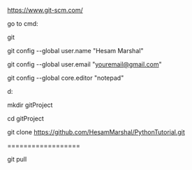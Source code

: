 
https://www.git-scm.com/


go to cmd:

git

git config --global user.name "Hesam Marshal"

git config --global user.email "youremail@gmail.com"

git config --global core.editor "notepad"

d:

mkdir gitProject

cd gitProject

git clone https://github.com/HesamMarshal/PythonTutorial.git

==================

git pull